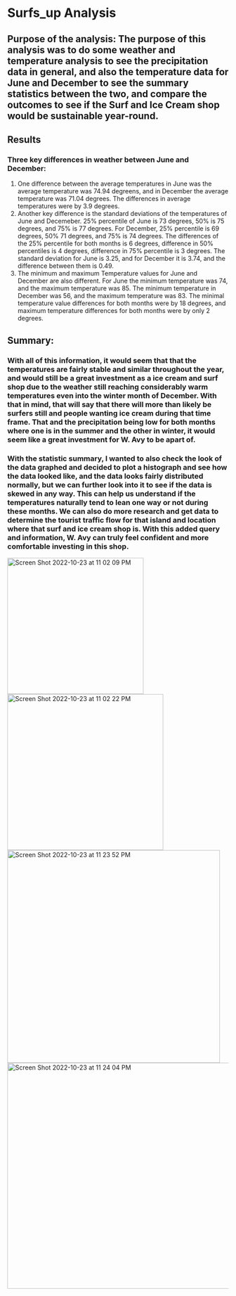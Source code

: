 # Surfs_up Analysis

## Purpose of the analysis: The purpose of this analysis was to do some weather and temperature analysis to see the precipitation data in general, and also the temperature data for June and December to see the summary statistics between the two, and compare the outcomes to see if the Surf and Ice Cream shop would be sustainable year-round. 

## Results

### Three key differences in weather between June and December:

1. One difference between the average temperatures in June was the average temperature was 74.94 degreens, and in December the average temperature was 71.04 degrees. The differences in average temperatures were by 3.9 degrees.
2. Another key difference is the standard deviations of the temperatures of June and Decemeber. 25% percentile of June is 73 degrees, 50% is 75 degrees, and 75% is 77 degrees. For December, 25% percentile is 69 degrees, 50% 71 degrees, and 75% is 74 degrees. The differences of the 25% percentile for both months is 6 degrees, difference in 50% percentiles is 4 degrees, difference in 75% percentile is 3 degrees. The standard deviation for June is 3.25, and for December it is 3.74, and the difference between them is 0.49.
3. The minimum and maximum Temperature values for June and December are also different. For June the minimum temperature was 74, and the maximum temperature was 85. The minimum temperature in December was 56, and the maximum temperature was 83. The minimal temperature value differences for both months were by 18 degrees, and maximum temperature differences for both months were by only 2 degrees.

## Summary:

### With all of this information, it would seem that that the temperatures are fairly stable and similar throughout the year, and would still be a great investment as a ice cream and surf shop due to the weather still reaching considerably warm temperatures even into the winter month of December. With that in mind, that will say that there will more than likely be surfers still and people wanting ice cream during that time frame. That and the precipitation being low for both months where one is in the summer and the other in winter, it would seem like a great investment for W. Avy to be apart of. 

### With the statistic summary, I wanted to also check the look of the data graphed and decided to plot a histograph and see how the data looked like, and the data looks fairly distributed normally, but we can further look into it to see if the data is skewed in any way. This can help us understand if the temperatures naturally tend to lean one way or not during these months. We can also do more research and get data to determine the tourist traffic flow for that island and location where that surf and ice cream shop is. With this added query and information, W. Avy can truly feel confident and more comfortable investing in this shop.

<img width="310" alt="Screen Shot 2022-10-23 at 11 02 09 PM" src="https://user-images.githubusercontent.com/109998935/197441402-7dac885f-71f6-4d52-93dc-174140a0c03f.png">

<img width="355" alt="Screen Shot 2022-10-23 at 11 02 22 PM" src="https://user-images.githubusercontent.com/109998935/197441414-46b4f92c-05e7-4e1a-b43e-c9852b61573a.png">

<img width="484" alt="Screen Shot 2022-10-23 at 11 23 52 PM" src="https://user-images.githubusercontent.com/109998935/197442718-f71cafee-1a51-40d6-923e-8eb95b977a3d.png">

<img width="514" alt="Screen Shot 2022-10-23 at 11 24 04 PM" src="https://user-images.githubusercontent.com/109998935/197442728-818a3aef-cfd9-47d1-b842-52fdf8eec06e.png">
